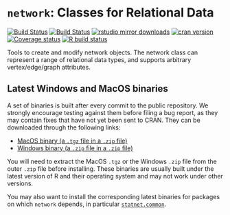 # `network`:  Classes for Relational Data

[![Build Status](https://travis-ci.org/statnet/network.svg?branch=master)](https://travis-ci.org/statnet/network)
[![Build Status](https://ci.appveyor.com/api/projects/status/3l19hrwv7aamo7ed?svg=true)](https://ci.appveyor.com/project/statnet/network)
[![rstudio mirror downloads](http://cranlogs.r-pkg.org/badges/network?color=2ED968)](http://cranlogs.r-pkg.org/)
[![cran version](http://www.r-pkg.org/badges/version/network)](https://cran.r-project.org/package=network)
[![Coverage status](https://codecov.io/gh/statnet/network/branch/master/graph/badge.svg)](https://codecov.io/github/statnet/network?branch=master)
[![R build status](https://github.com/statnet/network/workflows/R-CMD-check/badge.svg)](https://github.com/statnet/network/actions)

Tools to create and modify network objects.  The network class can represent a range of relational data types, and supports arbitrary vertex/edge/graph attributes.

## Latest Windows and MacOS binaries

A set of binaries is built after every commit to the public repository. We strongly encourage testing against them before filing a bug report, as they may contain fixes that have not yet been sent to CRAN. They can be downloaded through the following links:

* [MacOS binary (a `.tgz` file in a `.zip` file)](https://nightly.link/statnet/network/workflows/R-CMD-check.yaml/master/macOS-rrelease-binaries.zip)
* [Windows binary (a `.zip` file in a `.zip` file)](https://nightly.link/statnet/network/workflows/R-CMD-check.yaml/master/Windows-rrelease-binaries.zip)

You will need to extract the MacOS `.tgz` or the Windows `.zip` file from the outer `.zip` file before installing. These binaries are usually built under the latest version of R and their operating system and may not work under other versions.

You may also want to install the corresponding latest binaries for packages on which `network` depends, in particular [`statnet.common`](https://github.com/statnet/statnet.common).
